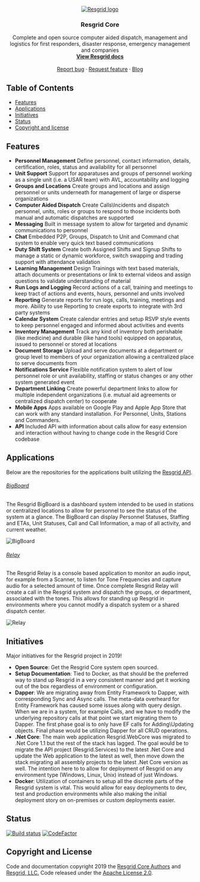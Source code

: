 <p align="center">
  <a href="https://resgrid.com/">
    <img src="https://raw.githubusercontent.com/resgrid/core/master/misc/images/Resgrid_TextLogo.png" alt="Resgrid logo">
  </a>
</p>

<h3 align="center">Resgrid Core</h3>

<p align="center">
  Complete and open source computer aided dispatch, management and logistics for first responders, disaster response, emergency management and companies
  <br>
  <a href="https://readthedocs.org/projects/resgrid-core/"><strong>View Resgrid docs</strong></a>
  <br>
  <br>
  <a href="https://github.com/Resgrid/Core/issues/new?template=bug.md">Report bug</a>
  ·
  <a href="https://github.com/Resgrid/Core/issues/new?template=feature.md&labels=feature">Request feature</a>
  ·
  <a href="https://blog.resgrid.com/">Blog</a>
</p>

## Table of Contents

- [Features](#features)
- [Applications](#applications)
- [Initiatives](#initiatives)
- [Status](#status)
- [Copyright and license](#copyright-and-license)

## Features

- **Personnel Management** Define personnel, contact information, details, certification, roles, status and availability for all personnel
- **Unit Support** Support for apparatuses and groups of personnel working as a single unit (i.e. a USAR team) with AVL, accountability and logging
- **Groups and Locations** Create groups and locations and assign personnel or units underneath for management of large or disperse organizations 
- **Computer Aided Dispatch** Create Calls\Incidents and dispatch personnel, units, roles or groups to respond to those incidents both manual and automatic dispatches are supported
- **Messaging** Built in message system to allow for targeted and dynamic communications to personnel
- **Chat** Embedded P2P, Groups, Dispatch to Unit and Command chat system to enable very quick text based communications
- **Duty Shift System** Create both Assigned Shifts and Signup Shifts to manage a static or dynamic workforce, switch swapping and trading support with attendance validation
- **Learning Management** Design Trainings with text based materials, attach documents or presentations or link to external videos and assign questions to validate understanding of material
- **Run Logs and Logging** Record actions of a call, training and meetings to keep tract of actions and events, hours, personnel and units involved
- **Reporting** Generate reports for run logs, calls, training, meetings and more. Ability to use Reporting to create exports to integrate with 3rd party systems
- **Calendar System** Create calendar entries and setup RSVP style events to keep personnel engaged and informed about activities and events
- **Inventory Management** Track any kind of inventory both perishable (like medicine) and durable (like hand tools) equipped on apparatus, issued to personnel or stored at locations
- **Document Storage** Upload and serve documents at a department or group level to members of your organization allowing a centralized place to serve documents from
- **Notifications Service** Flexible notification system to alert of low personnel role or unit availability, staffing or status changes or any other system generated event
- **Department Linking** Create powerful department links to allow for multiple independent organizations (i.e. mutual aid agreements or centralized dispatch center) to cooperate
- **Mobile Apps** Apps available on Google Play and Apple App Store that can work with any standard installation. For Personnel, Units, Stations and Commanders.
- **API** Included API with information about calls allow for easy extension and interaction without having to change code in the Resgrid Core codebase

## Applications

Below are the repositories for the applications built utilizing the [Resgrid API](https://api.resgrid.com).

###### [BigBoard](https://github.com/Resgrid/BigBoard)
The Resgrid BigBoard is a dashboard system intended to be used in stations or centralized locations to allow for personnel to see the status of the system at a glance. The BigBoard can display Personnel Statuses, Staffing and ETAs, Unit Statuses, Call and Call Information, a map of all activity, and current weather.

![BigBoard](https://raw.githubusercontent.com/resgrid/core/master/misc/images/BigBoard.png)

###### [Relay](https://github.com/Resgrid/Relay)
The Resgrid Relay is a console based application to monitor an audio input, for example from a Scanner, to listen for Tone Frequencies and capture audio for a selected amount of time. Once complete Resgrid Relay will create a call in the Resgrid system and dispatch the groups, or department, associated with the tones. This allows for standing up Resgrid in environments where you cannot modify a dispatch system or a shared dispatch center.

![Relay](https://raw.githubusercontent.com/resgrid/core/master/misc/images/Relay.png)

## Initiatives

Major initiatives for the Resgrid project in 2019!

* **Open Source**: Get the Resgrid Core system open sourced.
* **Setup Documentation**: Tied to Docker, as that should be the preferred way to stand up Resgrid in a very consistent manner and get it working out of the box regardless of environment or configuration. 
* **Dapper**: We are migrating away from Entity Framework to Dapper, with corresponding Sync and Async calls. The meta-data overheard for Entity Framework has caused some issues along with query design. When we are in a system, for example Calls, and we have to modify the underlying repository calls at that point we start migrating them to Dapper. The first phase goal is to only have EF calls for Adding\Updating objects. Final phase would be utilizing Dapper for all CRUD operations.
* **.Net Core**: The main web application Resgrid.WebCore was migrated to .Net Core 1.1 but the rest of the stack has lagged. The goal would be to migrate the API project (Resgrid.Services) to the latest .Net Core and update the Web application to the latest as well, then move down the stack migrating all assembly projects to the latest .Net Core version as well. The intention here to to allow for deployment of Resgrid on any environment type (Windows, Linux, Unix) instead of just Windows.
* **Docker**: Utilization of containers to setup all the discrete parts of the Resgrid system is vital. This would allow for easy deployments to dev, test and production environments while also making the initial deployment story on on-premises or custom deployments easier. 

## Status

[![Build status](https://ci.appveyor.com/api/projects/status/github/resgrid/core?svg=true)](https://ci.appveyor.com/project/ShawnJackson/core)
[![CodeFactor](https://www.codefactor.io/repository/github/resgrid/core/badge)](https://www.codefactor.io/repository/github/resgrid/core)

## Copyright and License

Code and documentation copyright 2019 the [Resgrid Core Authors](https://github.com/Resgrid/Core/graphs/contributors) and [Resgrid, LLC.](https://resgrid.com) Code released under the [Apache License 2.0](https://github.com/Resgrid/Core/blob/master/LICENSE).
